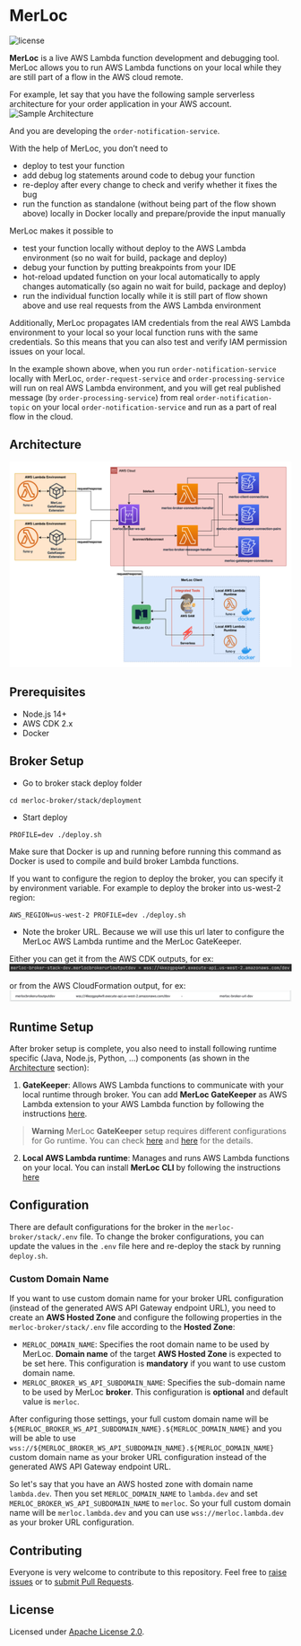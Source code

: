 # MerLoc

![license](https://img.shields.io/badge/License-Apache_2.0-blue.svg)

**MerLoc** is a live AWS Lambda function development and debugging tool. 
MerLoc allows you to run AWS Lambda functions on your local while they are still part of a flow in the AWS cloud remote.

For example, let say that you have the following sample serverless architecture for your order application in your AWS account.
![Sample Architecture](./assets/sample-architecture.png)

And you are developing the `order-notification-service`.

With the help of MerLoc, you don’t need to
- deploy to test your function
- add debug log statements around code to debug your function
- re-deploy after every change to check and verify whether it fixes the bug
- run the function as standalone (without being part of the flow shown above) locally in Docker locally and prepare/provide the input manually

MerLoc makes it possible to
- test your function locally without deploy to the AWS Lambda environment (so no wait for build, package and deploy)
- debug your function by putting breakpoints from your IDE
- hot-reload updated function on your local automatically to apply changes automatically (so again no wait for build, package and deploy)
- run the individual function locally while it is still part of flow shown above and use real requests from the AWS Lambda environment

Additionally, MerLoc propagates IAM credentials from the real AWS Lambda environment to your local 
so your local function runs with the same credentials. 
So this means that you can also test and verify IAM permission issues on your local.

In the example shown above, when you run `order-notification-service` locally with MerLoc, 
`order-request-service` and `order-processing-service` will run on real AWS Lambda environment, 
and you will get real published message (by `order-processing-service`) from real `order-notification-topic` 
on your local `order-notification-service` and run as a part of real flow in the cloud.

## Architecture

![Architecture](./assets/architecture.png)

## Prerequisites
- Node.js 14+
- AWS CDK 2.x
- Docker

## Broker Setup

- Go to broker stack deploy folder
```
cd merloc-broker/stack/deployment
```

- Start deploy
```
PROFILE=dev ./deploy.sh
```

Make sure that Docker is up and running before running this command as Docker is used to compile and build broker Lambda functions.

If you want to configure the region to deploy the broker, you can specify it by environment variable. 
For example to deploy the broker into us-west-2 region:
```
AWS_REGION=us-west-2 PROFILE=dev ./deploy.sh
```

- Note the broker URL. Because we will use this url later to configure the MerLoc AWS Lambda runtime and the MerLoc GateKeeper.

Either you can get it from the AWS CDK outputs, for ex:
![Broker URL From AWS CDK Output](./assets/broker-url-from-aws-cdk-output.png)

or from the AWS CloudFormation output, for ex:
![Broker URL From AWS CloudFormation Output](./assets/broker-url-from-aws-cf-output.png)

## Runtime Setup

After broker setup is complete, you also need to install following runtime specific (Java, Node.js, Python, ...) components (as shown in the [Architecture](#architecture) section):

1) **GateKeeper**: Allows AWS Lambda functions to communicate with your local runtime through broker. You can add **MerLoc GateKeeper** as AWS Lambda extension to your AWS Lambda function by following the instructions [here](https://github.com/thundra-io/merloc-gatekeeper-aws-lambda-extension).

> **Warning**
> MerLoc **GateKeeper** setup requires different configurations for Go runtime. 
> You can check [here](https://github.com/thundra-io/merloc-gatekeeper-aws-lambda-extension#layer-setup-for-go-runtime)
> and [here](https://github.com/thundra-io/merloc-gatekeeper-aws-lambda-extension#configure-for-go-runtime) for the details.

2) **Local AWS Lambda runtime**: Manages and runs AWS Lambda functions on your local. You can install **MerLoc CLI** by following the instructions [here](https://github.com/thundra-io/merloc-cli)

## Configuration

There are default configurations for the broker in the `merloc-broker/stack/.env` file.
To change the broker configurations, you can update the values in the `.env` file here 
and re-deploy the stack by running `deploy.sh`.

### Custom Domain Name

If you want to use custom domain name for your broker URL configuration (instead of the generated AWS API Gateway endpoint URL), you need to create an **AWS Hosted Zone** and configure the following properties in the `merloc-broker/stack/.env` file according to the **Hosted Zone**:
- `MERLOC_DOMAIN_NAME`: Specifies the root domain name to be used by MerLoc. **Domain name** of the target **AWS Hosted Zone** is expected to be set here. This configuration is **mandatory** if you want to use custom domain name.
- `MERLOC_BROKER_WS_API_SUBDOMAIN_NAME`: Specifies the sub-domain name to be used by MerLoc **broker**. This configuration is **optional** and default value is `merloc`.

After configuring those settings, your full custom domain name will be `${MERLOC_BROKER_WS_API_SUBDOMAIN_NAME}.${MERLOC_DOMAIN_NAME}` and you will be able to use `wss://${MERLOC_BROKER_WS_API_SUBDOMAIN_NAME}.${MERLOC_DOMAIN_NAME}` custom domain name as your broker URL configuration instead of the generated AWS API Gateway endpoint URL.

So let's say that you have an AWS hosted zone with domain name `lambda.dev`. Then you set `MERLOC_DOMAIN_NAME` to `lambda.dev` and set `MERLOC_BROKER_WS_API_SUBDOMAIN_NAME` to `merloc`. So your full custom domain name will be `merloc.lambda.dev` and you can use `wss://merloc.lambda.dev` as your broker URL configuration.

## Contributing

Everyone is very welcome to contribute to this repository.
Feel free to [raise issues](https://github.com/thundra-io/merloc/issues)
or to [submit Pull Requests](https://github.com/thundra-io/merloc/pulls).

## License

Licensed under [Apache License 2.0](LICENSE).
